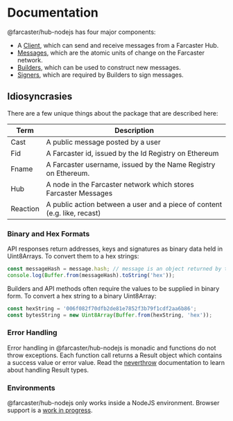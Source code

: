# Documentation

@farcaster/hub-nodejs has four major components:

- A [Client](./Client.md), which can send and receive messages from a Farcaster Hub.
- [Messages](./Messages.md), which are the atomic units of change on the Farcaster network.
- [Builders](./Builders.md), which can be used to construct new messages.
- [Signers](./signers/), which are required by Builders to sign messages.

## Idiosyncrasies

There are a few unique things about the package that are described here:

| Term     | Description                                                               |
| -------- | ------------------------------------------------------------------------- |
| Cast     | A public message posted by a user                                         |
| Fid      | A Farcaster id, issued by the Id Registry on Ethereum                     |
| Fname    | A Farcaster username, issued by the Name Registry on Ethereum.            |
| Hub      | A node in the Farcaster network which stores Farcaster Messages           |
| Reaction | A public action between a user and a piece of content (e.g. like, recast) |

### Binary and Hex Formats

API responses return addresses, keys and signatures as binary data held in Uint8Arrays. To convert them to a hex strings:

```typescript
const messageHash = message.hash; // message is an object returned by the hubs
console.log(Buffer.from(messageHash).toString('hex'));
```

Builders and API methods often require the values to be supplied in binary form. To convert a hex string to a binary Uint8Array:

```typescript
const hexString = '006f082f70dfb2de81e7852f3b79f1cdf2aa6b86';
const bytesString = new Uint8Array(Buffer.from(hexString, 'hex'));
```

### Error Handling

Error handling in @farcaster/hub-nodejs is monadic and functions do not throw exceptions. Each function call returns a Result object which contains a success value or error value. Read the [neverthrow](https://github.com/supermacro/neverthrow/blob/master/README.md) documentation to learn about handling Result types.

### Environments

@farcaster/hub-nodejs only works inside a NodeJS environment. Browser support is a [work in progress](https://github.com/farcasterxyz/hubble/issues/573).
